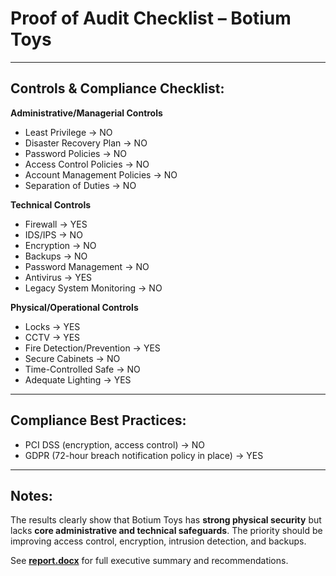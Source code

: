 # Proof of Audit Checklist – Botium Toys

---
## Controls & Compliance Checklist:  

**Administrative/Managerial Controls**  
- Least Privilege → NO  
- Disaster Recovery Plan → NO  
- Password Policies → NO  
- Access Control Policies → NO  
- Account Management Policies → NO  
- Separation of Duties → NO  

**Technical Controls**  
- Firewall → YES  
- IDS/IPS → NO  
- Encryption → NO  
- Backups → NO  
- Password Management → NO  
- Antivirus → YES  
- Legacy System Monitoring → NO  

**Physical/Operational Controls**  
- Locks → YES  
- CCTV → YES  
- Fire Detection/Prevention → YES  
- Secure Cabinets → NO  
- Time-Controlled Safe → NO  
- Adequate Lighting → YES  

---

## Compliance Best Practices:
- PCI DSS (encryption, access control) → NO  
- GDPR (72-hour breach notification policy in place) → YES  

---

## Notes:
The results clearly show that Botium Toys has **strong physical security** but lacks **core administrative and technical safeguards**. The priority should be improving access control, encryption, intrusion detection, and backups.  

See [**report.docx**](report.docx/Botium_Toys_Internal_Security_Audit.pdf) for full executive summary and recommendations.
